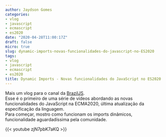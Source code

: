 ```yaml
---
author: Jaydson Gomes
categories:
- vlog
- javascript
- ecmascript
- es2020
date: "2020-04-28T11:00:17Z"
draft: false
micro: true
slug: dynamic-imports-novas-funcionalidades-do-javascript-no-ES2020
tags:
- vlog
- javascript
- ecmascript
- es2020
title: Dynamic Imports - Novas funcionalidades do JavaScript no ES2020
---
```

Mais um vlog para o canal da [BrazilJS](https://www.youtube.com/user/BrazilJS).  
Esse é o primeiro de uma série de vídeos abordando as novas funcionalidades do JavaScript na ECMA2020, última atualização da especificação da linguagem.  
Para começar, mostro como funcionam os imports dinâmicos, funcionalidade aguardadíssima pela comunidade.  

{{< youtube zjN7pbK7aKQ >}}
